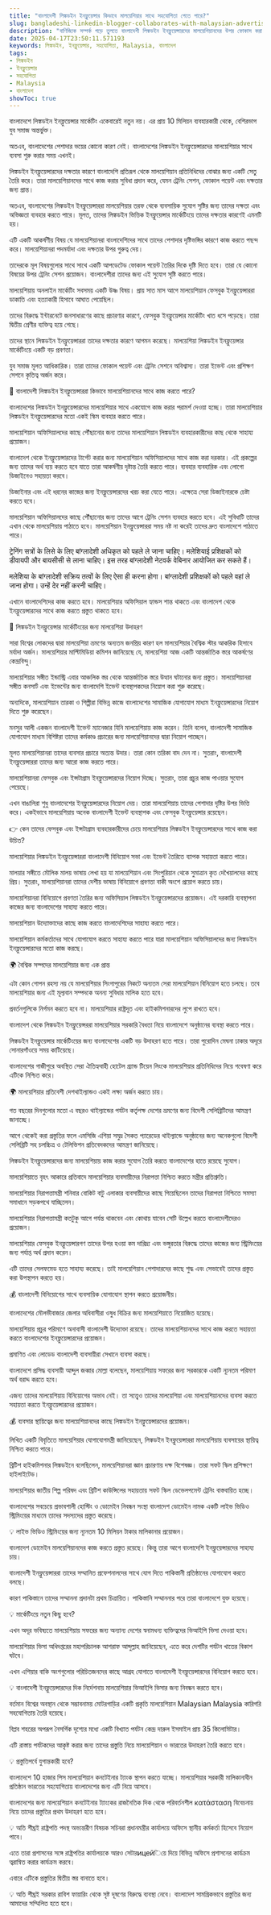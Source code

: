 ```yaml
---
title: "বাংলাদেশী লিঙ্কডইন ইনফ্লুয়েন্সার কিভাবে মালয়েশিয়ার সাথে সহযোগিতা পেতে পারে?"
slug: bangladeshi-linkedin-blogger-collaborates-with-malaysian-advertisers-2025-04-17
description: "বাণিজ্যিক সম্পর্ক গড়ে তুলতে বাংলাদেশী লিঙ্কডইন ইনফ্লুয়েন্সারদের মালয়েশিয়ানদের উপর ফোকাস করা উচিত।"
date: 2025-04-17T23:50:11.571193
keywords: লিঙ্কডইন, ইনফ্লুয়েন্সার, সহযোগিতা, Malaysia, বাংলাদেশ
tags:
- লিঙ্কডইন
- ইনফ্লুয়েন্সার
- সহযোগিতা
- Malaysia
- বাংলাদেশ
showToc: true
---
```


বাংলাদেশে লিঙ্কডইন ইনফ্লুয়েন্সার মার্কেটিং একেবারেই নতুন নয়। এর প্রায় 10 মিলিয়ন ব্যবহারকারী থেকে, বেশিরভাগ যুব সমাজ অন্তর্ভুক্ত।

অতএব, বাংলাদেশের পেশাদার ভয়ের কোনো কারণ নেই। বাংলাদেশের লিঙ্কডইন ইনফ্লুয়েন্সারদের মালয়েশিয়ার সাথে ব্যবসা শুরু করার সময় এখনই।

লিঙ্কডইন ইনফ্লুয়েন্সারদের দক্ষতার কারণে বাংলাদেশি প্রতিরূপ থেকে মালয়েশিয়ান প্রতিনিধিদের বোঝার জন্য একটি সেতু তৈরি করে। তারা মালয়েশিয়ানদের সাথে কাজ করার সুবিধা প্রদান করে, যেমন ট্রেনিং সেশন, ফোকাল পয়েন্ট এবং দক্ষতার জন্য প্রান্ত।

অতএব, বাংলাদেশের লিঙ্কডইন ইনফ্লুয়েন্সাররা মালয়েশিয়ার তরফ থেকে ব্যবসায়িক সুযোগ সৃষ্টির জন্য তাদের দক্ষতা এবং অভিজ্ঞতা ব্যবহার করতে পারে। মূলত, তাদের লিঙ্কডইন ভিত্তিক ইনফ্লুয়েন্সার মার্কেটিংয়ে তাদের দক্ষতার কারণেই এমনটি হয়।

এটি একটি আকর্ষণীয় বিষয় যে মালয়েশিয়ানরা বাংলাদেশিদের সাথে তাদের পেশাদার দৃষ্টিভঙ্গির কারণে কাজ করতে পছন্দ করে। মালয়েশিয়ানরা পদমর্যাদা এবং দক্ষতার উপর গুরুত্ব দেয়।

তাদেরকে মূল বিষয়গুলোর সাথে সাথে একটি আপডেটেড ফোকাল পয়েন্ট তৈরির দিকে দৃষ্টি দিতে হবে। তারা যে কোনো বিষয়ের উপর ট্রেনিং সেশন প্রয়োজন। বাংলাদেশীরা তাদের জন্য এই সুযোগ সৃষ্টি করতে পারে।

মালয়েশিয়ায় অনলাইন মার্কেটিং সবসময় একটি উষ্ণ বিষয়। প্রায় সাত মাস আগে মালয়েশিয়ান ফেসবুক ইনফ্লুয়েন্সাররা ডাকাতি এবং হত্যাকারী হিসাবে আঘাত পেয়েছিল।

তাদের বিরুদ্ধে ইন্টারনেটে জনসাধারণের কাছে প্রচারণার কারণে, ফেসবুক ইনফ্লুয়েন্সার মার্কেটিং খাত ধসে পড়েছে। তারা দ্বিতীয় শ্রেণীর ব্যক্তিত্ব হয়ে গেছে।

তাদের স্থানে লিঙ্কডইন ইনফ্লুয়েন্সাররা তাদের দক্ষতার কারণে আগমন করেছে। মালয়েশিয়া লিঙ্কডইন ইনফ্লুয়েন্সার মার্কেটিংয়ে একটি বড় প্রবণতা।

যুব সমাজ মূলত আধিকারিক। তারা তাদের ফোকাল পয়েন্ট এবং ট্রেনিং সেশনে অবিশ্বাস্য। তারা ইভেন্ট এবং প্রশিক্ষণ সেশনে কৃতিত্ব অর্জন করে।

🌉  বাংলাদেশী লিঙ্কডইন ইনফ্লুয়েন্সাররা কিভাবে মালয়েশিয়ানদের সাথে কাজ করতে পারে?

বাংলাদেশের লিঙ্কডইন ইনফ্লুয়েন্সারদের মালয়েশিয়ার সাথে একযোগে কাজ করার পরামর্শ দেওয়া হচ্ছে। তারা মালয়েশিয়ার লিঙ্কডইন ইনফ্লুয়েন্সারদের মতো একই স্কিম ব্যবহার করতে পারে।

মালয়েশিয়ান অফিসিয়ালদের কাছে পৌঁছানোর জন্য তাদের মালয়েশিয়ান লিঙ্কডইন ব্যবহারকারীদের কাছ থেকে সাহায্য প্রয়োজন।

বাংলাদেশ থেকে ইনফ্লুয়েন্সারদের টার্গেট করার জন্য মালয়েশিয়ান অফিসিয়ালদের সাথে কাজ করা দরকার। এই প্রকল্পের জন্য তাদের অর্থ ব্যয় করতে হবে যাতে তারা আকর্ষণীয় দৃষ্টান্ত তৈরি করতে পারে। ব্যবহার ব্যবহারিক এবং লোগো ডিজাইনেও সহায়তা করবে।

ডিজাইনার এবং এই ধরনের কাজের জন্য ইনফ্লুয়েন্সারদের খরচ করা যেতে পারে। এক্ষেত্রে সেরা ডিজাইনারকে চেষ্টা করতে হবে।

মালয়েশিয়ান অফিসিয়ালদের কাছে পৌঁছানোর জন্য তাদের আগে ট্রেনিং সেশন ব্যবহার করতে হবে। এই সুবিধাটি তাদের এখান থেকে মালয়েশিয়ায় পাঠাতে হবে। মালয়েশিয়ান ইনফ্লুয়েন্সাররা সময় নষ্ট না করেই তাদের দ্রুত বাংলাদেশে পাঠাতে পারে।

ट्रेनिंग सत्रों के लिसे के लिए बांग्लादेशी अधिकृत को पहले ले जाना चाहिए। मलेशियाई प्रशिक्षकों को डीवायपी और बायसीसी से लाना चाहिए। इस तरह बांग्लादेशी नेटवर्क वेबिनार आयोजित कर सकते हैं।

मलेशिया के बांग्लादेशी सक्रिय तत्वों के लिए ऐसा ही करना होगा। बांग्लादेशी प्रशिक्षकों को पहले वहां ले जाना होगा। उन्हें देर नहीं करनी चाहिए।

এখানে বাংলাদেশিদের কাজ করতে হবে। মালয়েশিয়ার অফিসিয়াল হ্যান্ডস শান্ত থাকতে এবং বাংলাদেশ থেকে ইনফ্লুয়েন্সারদের সাথে কাজ করতে প্রস্তুত থাকতে হবে।

💃 লিঙ্কডইন ইনফ্লুয়েন্সার মার্কেটিংয়ের জন্য মালয়েশিয়া উদাহরণ

সারা বিশ্বের লোকদের দ্বারা মালয়েশিয়া ভ্রমণের অন্যতম জনপ্রিয় কারণ হল মালয়েশিয়ার বৈশ্বিক স্টার আকরিক হিসাবে মর্যাদা অর্জন। মালয়েশিয়ার মাল্টিমিডিয়া কমিশন জানিয়েছে যে, মালয়েশিয়া আজ একটি আন্তর্জাতিক স্তরে আকর্ষণের কেন্দ্রবিন্দু।

মালয়েশিয়ার সঙ্গীত ইন্ডাস্ট্রি এবার আঞ্চলিক স্তর থেকে আন্তর্জাতিক স্তরে উত্থান ঘটানোর জন্য প্রস্তুত। মালয়েশিয়ানরা সঙ্গীত কনসার্ট এবং ইভেন্টের জন্য বাংলাদেশি ইভেন্ট ব্যবস্থাপকদের নিয়োগ করা শুরু করেছে।

অন্যদিকে, মালয়েশিয়ান তারকা ও শিল্পীরা বিভিন্ন কাজে বাংলাদেশের সামাজিক যোগাযোগ মাধ্যম ইনফ্লুয়েন্সারদের নিয়োগ দিতে শুরু করেছেন।

মনসুর আলী একজন বাংলাদেশী ইভেন্ট ম্যানেজার যিনি মালয়েশিয়ায় কাজ করেন। তিনি বলেন, বাংলাদেশী সামাজিক যোগাযোগ মাধ্যম বিশিষ্টরা তাদের কর্মকাণ্ড প্রচারের জন্য মালয়েশিয়ানদের দ্বারা নিয়োগ পাচ্ছেন।

মূলত মালয়েশিয়ানরা তাদের ব্যবসার প্রচারে অত্যন্ত উদার। তারা কোন তরিকা বাদ দেন না। সুতরাং, বাংলাদেশী ইনফ্লুয়েন্সাররা তাদের জন্য আরো কাজ করতে পারে।

মালয়েশিয়ানরা ফেসবুক এবং ইন্সটাগ্রাম ইনফ্লুয়েন্সারদের নিয়োগ দিচ্ছে। সুতরাং, তারা প্রচুর কাজ পাওয়ার সুযোগ পেয়েছে।

এখন বাঙালিরা শুধু বাংলাদেশের ইনফ্লুয়েন্সারদের নিয়োগ দেয়। তারা মালয়েশিয়ায় তাদের পেশাদার দৃষ্টির উপর ভিত্তি করে। একইভাবে মালয়েশিয়ায় অনেক বাংলাদেশী ইভেন্ট ব্যবস্থাপক এবং ফেসবুক ইনফ্লুয়েন্সার রয়েছেন।

👉 কেন তাদের ফেসবুক এবং ইন্সটাগ্রাম ব্যবহারকারীদের চেয়ে মালয়েশিয়ার লিঙ্কডইন ইনফ্লুয়েন্সারদের সাথে কাজ করা উচিত?

মালয়েশিয়ার লিঙ্কডইন ইনফ্লুয়েন্সাররা বাংলাদেশী বিনিয়োগ সভা এবং ইভেন্ট তৈরিতে ব্যাপক সহায়তা করতে পারে।

মালয়ার সঙ্গীতে মৌলিক মালয় ভাষায় লেখা হয় যা মালয়েশিয়ান এবং সিংপুরিয়ান থেকে সুমাত্রান কৃত দেখৈয়ালদের কাছে প্রিয়। সুতরাং, মালয়েশিয়ানরা তাদের দেশীয় ভাষায় বিনিয়োগে প্রবণতা বাকী অংশে প্রয়োগ করতে চায়।

মালয়েশিয়ানরা বিনিয়োগে প্রবণতা তৈরির জন্য অফিসিয়াল লিঙ্কডইন ইনফ্লুয়েন্সারদের প্রয়োজন। এই দরকারি ব্যবস্থাপনা কাজের জন্য বাংলাদেশের সাহায্য করতে পারে।

মালয়েশিয়ান উদ্যোক্তাদের কাছে কাজ করতে বাংলাদেশিদের সাহায্য করতে পারে।

মালয়েশিয়ান কর্মকর্তাদের সাথে যোগাযোগ করতে সাহায্য করতে পারে যারা মালয়েশিয়ান অফিসিয়ালদের জন্য লিঙ্কডইন ইনফ্লুয়েন্সারদের মতো কাজ করছে।

🌍 বৈশ্বিক সম্পদের মালয়েশিয়ার জন্য এক প্রান্ত

এটা কোন গোপন রহস্য নয় যে মালয়েশিয়ার সিংগাপুরের নিকটে অন্যতম সেরা মালয়েশিয়ান বিনিয়োগ হতে চলছে। তবে মালয়েশিয়ার জন্য এই মূল্যবান সম্পদকে অনন্য সুবিধার মালিক হতে হবে।

প্রবর্তনগুলিকে নির্গমন করতে হবে না। মালয়েশিয়ার রাষ্ট্রদূত এবং হাইকমিশনারদের লুপে রাখতে হবে।

বাংলাদেশ থেকে লিঙ্কডইন ইনফ্লুয়েন্সররা মালয়েশিয়ার সরকারি বৈধতা নিয়ে বাংলাদেশে অনুষ্ঠানের ব্যবস্থা করতে পারে।

লিঙ্কডইন ইনফ্লুয়েন্সার মার্কেটিংয়ের জন্য বাংলাদেশের একটি বড় উদাহরণ হতে পারে। তারা পুরোদিন মেঘনা ঢাকার অদূরে সোনারগাঁওয়ে সময় কাটিয়েছে।

বাংলাদেশের গাজীপুরে অবস্থিত সেরা ঐতিহ্যবাহী হোটেল গ্র্যান্ড টিয়েন লিংকে মালয়েশিয়ার প্রতিনিধিদের নিয়ে গবেষণা করে এটিকে নিশ্চিত করে।

🌍 মালয়েশিয়ার প্রতিবেশী দেশথাইল্যান্ডও একই লক্ষ্য অর্জন করতে চায়।

গত বছরের দিনগুলোর মতো এ বছরও থাইল্যান্ডের পর্যটন কর্তৃপক্ষ দেশের ভ্রমণের জন্য বিদেশী সেলিব্রিটিদের আমন্ত্রণ জানাচ্ছে।

আগে থেকেই করা প্রস্তুতির ফলে এমসিজি এশিয়া সমুদ্র সৈকত প্যারেডের থাইল্যান্ডে অনুষ্ঠানের জন্য অনেকগুলো বিদেশী সেলিব্রিটি সহ চলচ্চিত্র ও টেলিভিশন প্রতিবেদকদের আমন্ত্রণ জানিয়েছে।

লিঙ্কডইন ইনফ্লুয়েন্সারদের জন্য মালয়েশিয়ায় কাজ করার সুযোগ তৈরি করতে বাংলাদেশের হাতে রয়েছে সুযোগ।

মালয়েশিয়াতে বৃহৎ আকারে প্রতিবাদে মালয়েশিয়ার ব্যবসায়ীদের নিরাপত্তা নিশ্চিত করতে মন্ত্রীর প্রতিশ্রুতি।

মালয়েশিয়ার নিরাপত্তামন্ত্রী শনিবার বোকিট বাটু এলাকার ব্যবসায়ীদের কাছে গিয়েছিলেন তাদের নিরাপত্তা নিশ্চিতে সমস্যা সমাধানে সড়কপথে যাচ্ছিলেন।

মালয়েশিয়ার নিরাপত্তামন্ত্রী কতটুকু আগে পর্যন্ত থাকবেন এবং কোথায় যাবেন সেটি উল্লেখ করতে বাংলাদেশীদেরও প্রয়োজন।

মালয়েশিয়ার ফেসবুক ইনফ্লুয়েন্সারগণ তাদের উপর হওয়া কম দারিদ্র্য এবং ভঙ্গুরতার বিরুদ্ধে তাদের কাজের জন্য স্ট্রিমিংয়ের জন্য পর্যাপ্ত অর্থ প্রদান করেন।

এটি তাদের সেলফমেড হতে সাহায্য করেছে। তাই মালয়েশিয়ান পেশাদারদের কাছে শুদ্ধ এবং সেভাবেই তাদের প্রস্তুত করা উপস্থাপন করতে হয়।

💰 বাংলাদেশী বিনিয়োগের সাথে ব্যবসায়িক যোগাযোগ স্থাপন করতে প্রয়োজনীয়।

বাংলাদেশের মৌলভীবাজার জেলার অধিবাসীরা ওষুধ বিক্রির জন্য মালয়েশিয়াতে নিয়োজিত হয়েছে।

মালয়েশিয়ায় প্রচুর পরিমাণে অনাবাসী বাংলাদেশী উদ্যোক্তা রয়েছে। তাদের মালয়েশিয়ানদের সাথে কাজ করতে সহায়তা করতে বাংলাদেশের ইনফ্লুয়েন্সারদের প্রয়োজন।

প্রমাণিত এবং লোডেড বাংলাদেশী ব্যবসায়ীরা সেখানে ব্যবসা করছে।

বাংলাদেশে প্রসিদ্ধ ব্যবসায়ী আব্দুল জব্বার মোল্লা বলেছেন, মালয়েশিয়ায় সফরের জন্য সরকারকে একটি ন্যূনতম পরিমাণ অর্থ বরাদ্দ করতে হবে।

এজন্য তাদের মালয়েশিয়ায় বিনিয়োগের অভাব নেই। তা সত্ত্বেও তাদের মালয়েশিয়া এবং মালয়েশিয়ানদের ব্যবসা করতে সহায়তা করতে ইনফ্লুয়েন্সারদের প্রয়োজন।

💰 ব্যবসার স্থায়িত্বের জন্য মালয়েশিয়ানদের কাছে লিঙ্কডইন ইনফ্লুয়েন্সারদের প্রয়োজন।

লিখিত একটি বিবৃতিতে মালয়েশিয়ার যোগাযোগমন্ত্রী জানিয়েছেন, লিঙ্কডইন ইনফ্লুয়েন্সাররা মালয়েশিয়ায় ব্যবসায়ের স্থায়িত্ব নিশ্চিত করতে পারে।

ব্রিটিশ হাইকমিশনার লিঙ্কডইনে বলেছিলেন, মালয়েশিয়ানরা জ্ঞান প্রচারণায় দক্ষ বিশেষজ্ঞ। তারা সফট স্কিল প্রশিক্ষণে হাইলাইটেড।

মালয়েশিয়ার জাতীয় শিল্প পরিষদ এবং ব্রিটিশ কাউন্সিলের সহায়তায় সফট স্কিল ডেভেলপমেন্ট ট্রেনিং বাস্তবায়িত হচ্ছে।

বাংলাদেশের সবচেয়ে প্রভাবশালী হোস্টিং ও ডোমেইন নিবন্ধন সংস্থা বাংলাদেশ ডোমেইন নামক একটি লাইভ ভিডিও স্ট্রিমিংয়ের মাধ্যমে তাদের সদস্যদের প্রস্তুত করেছে।

💡 লাইভ ভিডিও স্ট্রিমিংয়ের জন্য ন্যূনতম 10 মিলিয়ন টাকার মালিকানার প্রয়োজন।

বাংলাদেশ ডোমেইন মালয়েশিয়ানদের কাজ করতে প্রস্তুত রয়েছে। কিন্তু তারা আগে বাংলাদেশি ইনফ্লুয়েন্সারদের সাহায্য চায়।

বাংলাদেশী ইনফ্লুয়েন্সাররা তাদের সম্মানিত প্রফেশনালদের সাথে যোগ দিতে পাকিস্তানী প্রতিষ্ঠানের যোগাযোগ করতে বলছে।

কারণ পাকিস্তানে তাদের সম্মাননা প্রদানটা প্রথম চিত্রায়িত। পাকিস্তানি সম্মাননার পরে তারা বাংলাদেশে যুক্ত হয়েছে।

💡 মার্কেটিংয়ে নতুন কিছু হবে?

এখন অদূর ভবিষ্যতে মালয়েশিয়ায় সফরের জন্য অন্যান্য দেশের স্বনামধন্য ব্যক্তিত্বদের ভিআইপি ভিসা দেওয়া হবে।

মালয়েশিয়ার ভিসা অধিদপ্তরের মহাপরিচালক আশরাফ আব্দুল্লাহ জানিয়েছেন, এতে করে দেশটির পর্যটন খাতের বিকাশ ঘটবে।

এখন এশিয়ার বাকি অংশগুলোর পরিচিতজনদের কাছে আগ্রহ যোগাতে বাংলাদেশী ইনফ্লুয়েন্সারদের বিনিয়োগ করতে হবে।

💡 বাংলাদেশী ইনফ্লুয়েন্সারদের দিক নির্দেশনায় মালয়েশিয়ার ভিআইপি ভিসার জন্য নিবন্ধন করতে হবে।

বর্তমান বিশ্বের অবস্থান থেকে সম্ভাবনাময় মোটরগাড়ির একটি প্রকৃতি মালয়েশিয়ান Malaysian Malaysia কারিগরি সহযোগিতায় তৈরি হয়েছে।

বিপ্লব শহরের অপরূপ নৈসর্গিক দৃশ্যের মধ্যে একটি বিখ্যাত পর্যটন কেন্দ্র দারুল ইসমাইল প্রায় 35 কিলোমিটার।

এটি রাস্তায় পর্যটকদের আকৃষ্ট করার জন্য তাদের প্রস্তুতি নিয়ে মালয়েশিয়ান ও ভারতের উদাহরণ তৈরি করতে হবে।

💡 প্রস্তুতিপর্বে যুগান্তকারী হবে?

বাংলাদেশে 10 হাজার পিস মালয়েশিয়ান কনটেইনার ট্যাংক স্থাপন করতে যাচ্ছে। মালয়েশিয়ার সরকারী মালিকানাধীন প্রতিষ্ঠান ভারতের সহযোগিতায় বাংলাদেশের জন্য এটি নিয়ে আসবে।

বাংলাদেশের জন্য মালয়েশিয়ান কনটেইনার ট্যাংকের রাজনৈতিক দিক থেকে পরিবর্তনশীল κατάσταση বিবেচনায় নিয়ে তাদের প্রস্তুতির প্রথম উদাহরণ হতে হবে।

💡 অতি শীঘ্রই রাষ্ট্রপতি পদস্থ অভ্যন্তরীণ বিষয়ক সচিবরা প্রধানমন্ত্রীর কার্যালয়ে অফিসে স্থানীয় কর্মকর্তা হিসেবে নিয়োগ পাবে।

এতে তারা প্রশাসনের সঙ্গে রাষ্ট্রপতির কার্যালয়কে আরও সেটারицейিয়ে দিয়ে বিভিন্ন অফিসে প্রশাসনের কার্যক্রম ত্বরান্বিত করার কার্যক্রম করবে।

এবারে এটিকে প্রস্তুতির দ্বিতীয় স্তর বানাতে হবে।

💡 অতি শীঘ্রই সরকার রাবিশ ফায়ারিং থেকে সৃষ্ট দূষণের বিরুদ্ধে ব্যবস্থা নেবে। বাংলাদেশ সামগ্রিকভাবে প্রস্তুতির জন্য আমাদের সম্মিলিত হতে হবে।